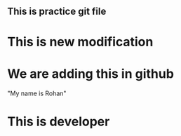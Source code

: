 ## This is practice git file ##

# This is new modification #

# We are adding this in github #

"My name is Rohan"

# This is developer #